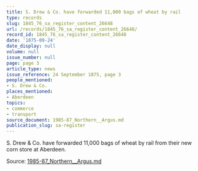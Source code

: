 ```yaml
---
title: S. Drew & Co. have forwarded 11,000 bags of wheat by rail
type: records
slug: 1845_76_sa_register_content_26648
url: /records/1845_76_sa_register_content_26648/
record_id: 1845_76_sa_register_content_26648
date: '1875-09-24'
date_display: null
volume: null
issue_number: null
page: page 3
article_type: news
issue_reference: 24 September 1875, page 3
people_mentioned:
- S. Drew & Co.
places_mentioned:
- Aberdeen
topics:
- commerce
- transport
source_document: 1985-87_Northern__Argus.md
publication_slug: sa-register
---
```


S. Drew & Co. have forwarded 11,000 bags of wheat by rail from their new corn store at Aberdeen.

Source: [1985-87_Northern__Argus.md](/downloads/markdown/1985-87_Northern__Argus.md)

